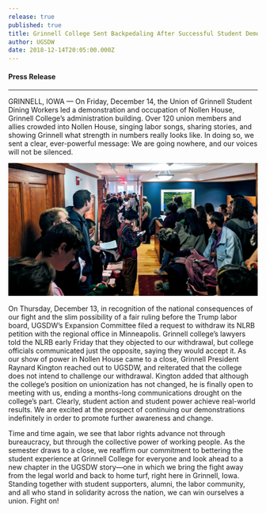 ```yaml
---
release: true
published: true
title: Grinnell College Sent Backpedaling After Successful Student Demonstration
author: UGSDW
date: 2018-12-14T20:05:00.000Z
---
```

#### Press Release

---

GRINNELL, IOWA — On Friday, December 14, the Union of Grinnell Student Dining Workers led a demonstration and occupation of Nollen House, Grinnell College’s administration building. Over 120 union members and allies crowded into Nollen House, singing labor songs, sharing stories, and showing Grinnell what strength in numbers really looks like. In doing so, we sent a clear, ever-powerful message: We are going nowhere, and our voices will not be silenced.

![Union members occupy Grinnell's administrative building.](/assets/uploads/occupation-12-14.jpg)

On Thursday, December 13, in recognition of the national consequences of our fight and the slim possibility of a fair ruling before the Trump labor board, UGSDW’s Expansion Committee filed a request to withdraw its NLRB petition with the regional office in Minneapolis. Grinnell college’s lawyers told the NLRB early Friday that they objected to our withdrawal, but college officials communicated just the opposite, saying they would accept it. As our show of power in Nollen House came to a close, Grinnell President Raynard Kington reached out to UGSDW, and reiterated that the college does not intend to challenge our withdrawal.  Kington added that although the college’s position on unionization has not changed, he is finally open to meeting with us, ending a months-long communications drought on the college’s part. Clearly, student action and student power achieve real-world results. We are excited at the prospect of continuing our demonstrations indefinitely in order to promote further awareness and change.

Time and time again, we see that labor rights advance not through bureaucracy, but through the collective power of working people. As the semester draws to a close, we reaffirm our commitment to bettering the student experience at Grinnell College for everyone and look ahead to a new chapter in the UGSDW story—one in which we bring the fight away from the legal world and back to home turf, right here in Grinnell, Iowa. Standing together with student supporters, alumni, the labor community, and all who stand in solidarity across the nation, we can win ourselves a union. Fight on!
